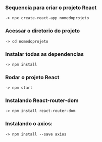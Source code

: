 ### Sequencia para criar o projeto React
    -> npx create-react-app nomedoprojeto

### Acessar o diretorio do projeto
    -> cd nomedoprojeto

### Instalar todas as dependencias
    -> npm install

### Rodar o projeto React
    -> npm start

### Instalando React-router-dom
	-> npm install react-router-dom

### Instalando o axios:
    -> npm install --save axios

